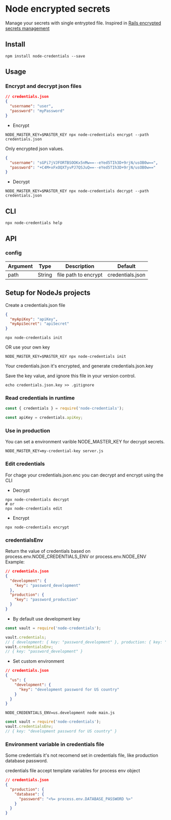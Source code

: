 # Node encrypted secrets

Manage your secrets with single entrypted file.
Inspired in [Rails encrypted secrets management](https://rubyinrails.com/2018/02/24/rails-5-1-encrypted-secrets-management-feature/)

## Install

```
npm install node-credentials --save
```

## Usage

### Encrypt and decrypt json files

```json
// credentials.json
{
  "username": "user",
  "password": "myPassword"
}
```

- Encrypt

```
NODE_MASTER_KEY=$MASTER_KEY npx node-credentials encrypt --path credentials.json
```

Only encrypted json values.

```json
{
  "username": "sGPi7jVJFORTBSOOKx5nMw==--eYed5TIh3D+9rjN/usOB0w==",
  "password": "+C4M+xFxOQXTyvPJ7QSJuQ==--eYed5TIh3D+9rjN/usOB0w=="
}
```

- Decrypt

```
NODE_MASTER_KEY=$MASTER_KEY npx node-credentials decrypt --path credentials.json

```

## CLI

```
npx node-credentials help
```

## API

### config

| Argument | Type   | Description          | Default          |
| -------- | ------ | -------------------- | ---------------- |
| path     | String | file path to encrypt | credentials.json |

## Setup for NodeJs projects

Create a credentials.json file

```json
{
  "myApiKey": "apiKey",
  "myApiSecret": "apiSecret"
}
```

```
npx node-credentials init
```

OR use your own key

```
NODE_MASTER_KEY=$MASTER_KEY npx node-credentials init
```

Your credentials.json it's encrypted, and generate credentials.json.key

Save the key value, and ignore this file in your version control.

```
echo credentials.json.key >> .gitignore
```

### Read credentials in runtime

```js
const { credentials } = require('node-credentials');

const apiKey = credentials.apiKey;
```

### Use in production

You can set a environment varible NODE_MASTER_KEY for decrypt secrets.

```
NODE_MASTER_KEY=my-credential-key server.js
```

### Edit credentials

For chage your credentials.json.enc you can decrypt and encrypt using the CLI

- Decrypt

```
npx node-credentials decrypt
# or
npx node-credentials edit
```

- Encrypt

```
npx node-credentials encrypt
```

### credentialsEnv

Return the value of credentials based on process.env.NODE_CREDENTIALS_ENV or process.env.NODE_ENV
Example:

```json
// credentials.json
{
  "development": {
    "key": "password_development"
  },
  "production": {
    "key": "password_production"
  }
}
```

- By default use development key

```js
const vault = require('node-credentials');

vault.credentials;
// { development: { key: "password_development" }, production: { key: "password_production" } }
vault.credentialsEnv;
// { key: "password_development" }
```

- Set custom environment

```json
// credentials.json
{
  "us": {
    "development": {
      "key": "development password for US country"
    }
  }
}
```

```
NODE_CREDENTIALS_ENV=us.development node main.js
```

```javascript
const vault = require('node-credentials');
vault.credentialsEnv;
// { key: "development password for US country" }
```

### Environment variable in credentials file

Some credentials it's not recomend set in credentials file, like production database password.

credentials file accept template variables for process env object

```json
// credentials.json
{
  "production": {
    "database": {
      "password": "<%= process.env.DATABASE_PASSWORD %>"
    }
  }
}
```
